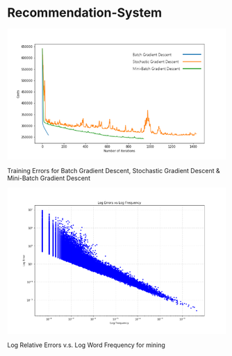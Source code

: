 # Recommendation-System
![image](https://github.com/haoli94/Recommendation-System/blob/master/SVM%20BGD%20SGD%20MBGD/Error.png)

Training Errors for Batch Gradient Descent, Stochastic Gradient Descent & Mini-Batch Gradient Descent

![image](https://github.com/haoli94/Recommendation-System/blob/master/Mining%20Data%20Streams/largeDataLogErrors.png)

Log Relative Errors v.s. Log Word Frequency for mining 
